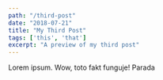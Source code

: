 ```yaml
---
path: "/third-post"
date: "2018-07-21"
title: "My Third Post"
tags: ['this', 'that']
excerpt: "A preview of my third post"
---
```


Lorem ipsum. Wow, toto fakt funguje! Parada

